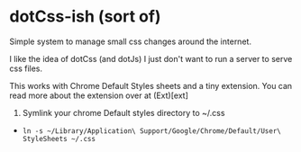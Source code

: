 # dotCss-ish (sort of)

Simple system to manage small css changes around the internet.

I like the idea of dotCss (and dotJs) I just don't want to run
a server to serve css files.

This works with Chrome Default Styles sheets and a tiny extension.
You can read more about the extension over at (Ext)[ext]

1. Symlink your chrome Default styles directory to ~/.css
  * ```ln -s ~/Library/Application\ Support/Google/Chrome/Default/User\ StyleSheets ~/.css```
